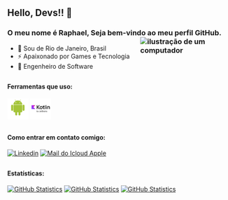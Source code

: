 <link rel="stylesheet" href="https://cdn.jsdelivr.net/gh/devicons/devicon@v2.15.1/devicon.min.css">

## Hello, Devs!! 👋
### O meu nome é Raphael, Seja bem-vindo ao meu perfil GitHub. <img src="https://raw.githubusercontent.com/MicaelliMedeiros/micaellimedeiros/master/image/computer-illustration.png" alt="ilustração de um computador" min-width="200px" max-width="200px" width="200px" align="right">

- 🔰  Sou de Rio de Janeiro, Brasil
- ⚡ Apaixonado por Games e Tecnologia
- 🧠 Engenheiro de Software

##

#### Ferramentas que uso:
[<img height="48px" width="48px" alt="Icone Android" src="https://raw.githubusercontent.com/devicons/devicon/master/icons/android/android-original-wordmark.svg"/>](https://code.visualstudio.com)
[<img height="48px" width="48px" alt="Icone Kotlin" src="https://raw.githubusercontent.com/devicons/devicon/master/icons/kotlin/kotlin-original-wordmark.svg"/>](https://insomnia.rest)

##

#### Como entrar em contato comigo:
[<img alt="Linkedin" src="https://img.shields.io/badge/-linkedin-%230077B5?style=for-the-badge&logo=linkedin&logoColor=white"/>](https://www.linkedin.com/in/raphael-ponce-fleury)
[<img alt="Mail do Icloud Apple" src="https://img.shields.io/badge/mail-FFFFFF?style=for-the-badge&logo=apple&logoColor=black"/>](mailto:raphafleury123@gmail.com)

##

#### Estatísticas:
[<img height="180px" alt="GitHub Statistics" src="https://github-readme-stats.vercel.app/api/top-langs/?username=poncerapha&layout=compact&langs_count=7&theme=radical"/>](https://github.com/poncerapha)
[<img height="180px" alt="GitHub Statistics" src="https://github-readme-stats.vercel.app/api/?username=poncerapha&show_icons=true&include_all_commits=true&theme=radical"/>](https://github.com/poncerapha)
[<img height="153px" alt="GitHub Statistics" src="http://github-readme-streak-stats.herokuapp.com/?user=poncerapha&amp;theme=radical"/>](https://github.com/poncerapha)
